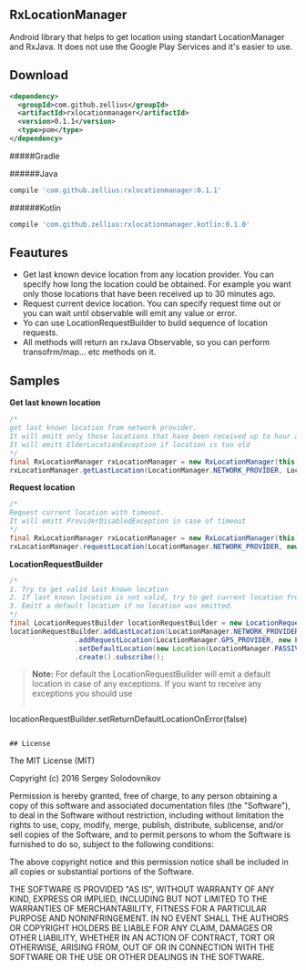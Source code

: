 RxLocationManager
-----------------
Android library that helps to get location using standart LocationManager and RxJava. It does not use the Google Play Services and it's easier to use.

Download
-----------------
```xml
<dependency>
  <groupId>com.github.zellius</groupId>
  <artifactId>rxlocationmanager</artifactId>
  <version>0.1.1</version>
  <type>pom</type>
</dependency>
```
#####Gradle

######Java
```gradle
compile 'com.github.zellius:rxlocationmanager:0.1.1'
```
######Kotlin
```gradle
compile 'com.github.zellius:rxlocationmanager.kotlin:0.1.0'
```

Feautures
-----------------

 - Get last known device location from any location provider. You can specify how long the location could be obtained. For example you want only those locations that have been received up to 30 minutes ago.
 - Request current device location. You can specify request time out or you can wait until observable will emit any value or error.
 - Yo can use LocationRequestBuilder to build sequence of location requests.
 - All methods will return an rxJava Observable, so you can perform transofrm/map... etc methods on it.

Samples
-----------------

**Get last known location**
```java
/*
get last known location from network provider. 
It will emitt only those locations that have been received up to hour ago
It will emitt ElderLocationException if location is too old
*/
final RxLocationManager rxLocationManager = new RxLocationManager(this);
rxLocationManager.getLastLocation(LocationManager.NETWORK_PROVIDER, LocationTime.OneHour()).subscribe();
```
**Request location**
```java
/*
Request current location with timeout. 
It will emitt ProviderDisabledException in case of timeout
*/
final RxLocationManager rxLocationManager = new RxLocationManager(this);
rxLocationManager.requestLocation(LocationManager.NETWORK_PROVIDER, new LocationTime(10, TimeUnit.SECONDS)).subscribe();
```

**LocationRequestBuilder**
```java
/*
1. Try to get valid last known location
2. If last known location is not valid, try to get current location from GPS
3. Emitt a default location if no location was emitted.
*/
final LocationRequestBuilder locationRequestBuilder = new LocationRequestBuilder(this);
locationRequestBuilder.addLastLocation(LocationManager.NETWORK_PROVIDER, new LocationTime(30, TimeUnit.SECONDS), false)
                .addRequestLocation(LocationManager.GPS_PROVIDER, new LocationTime(10, TimeUnit.SECONDS))
                .setDefaultLocation(new Location(LocationManager.PASSIVE_PROVIDER))
                .create().subscribe();
```
> **Note:** For default the LocationRequestBuilder will emit a default location in case of any exceptions. If you want to receive any exceptions you should use 
>```java
locationRequestBuilder.setReturnDefaultLocationOnError(false)
```

## License

```
The MIT License (MIT)

Copyright (c) 2016 Sergey Solodovnikov

Permission is hereby granted, free of charge, to any person obtaining a copy
of this software and associated documentation files (the "Software"), to deal
in the Software without restriction, including without limitation the rights
to use, copy, modify, merge, publish, distribute, sublicense, and/or sell
copies of the Software, and to permit persons to whom the Software is
furnished to do so, subject to the following conditions:

The above copyright notice and this permission notice shall be included in all
copies or substantial portions of the Software.

THE SOFTWARE IS PROVIDED "AS IS", WITHOUT WARRANTY OF ANY KIND, EXPRESS OR
IMPLIED, INCLUDING BUT NOT LIMITED TO THE WARRANTIES OF MERCHANTABILITY,
FITNESS FOR A PARTICULAR PURPOSE AND NONINFRINGEMENT. IN NO EVENT SHALL THE
AUTHORS OR COPYRIGHT HOLDERS BE LIABLE FOR ANY CLAIM, DAMAGES OR OTHER
LIABILITY, WHETHER IN AN ACTION OF CONTRACT, TORT OR OTHERWISE, ARISING FROM,
OUT OF OR IN CONNECTION WITH THE SOFTWARE OR THE USE OR OTHER DEALINGS IN THE
SOFTWARE.
```
